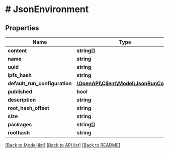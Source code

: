 # # JsonEnvironment

## Properties

Name | Type | Description | Notes
------------ | ------------- | ------------- | -------------
**content** | **string[]** |  | [optional]
**name** | **string** |  | [optional]
**uuid** | **string** |  | [optional]
**ipfs_hash** | **string** |  | [optional]
**default_run_configuration** | [**\OpenAPI\Client\Model\JsonRunConfig**](JsonRunConfig.md) |  | [optional]
**published** | **bool** |  | [optional]
**description** | **string** |  | [optional]
**root_hash_offset** | **string** |  | [optional]
**size** | **string** |  | [optional]
**packages** | **string[]** |  | [optional]
**roothash** | **string** |  | [optional]

[[Back to Model list]](../../README.md#models) [[Back to API list]](../../README.md#endpoints) [[Back to README]](../../README.md)

